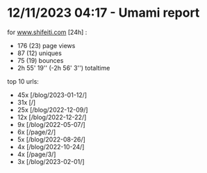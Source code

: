 # 12/11/2023 04:17 - Umami report
for www.shifeiti.com [24h] :

 - 176 (23) page views
 - 87 (12) uniques
 - 75 (19) bounces
 - 2h 55' 19'' (-2h 56' 3'') totaltime


top 10 urls:
 - 45x [/blog/2023-01-12/]
 - 31x [/]
 - 25x [/blog/2022-12-09/]
 - 12x [/blog/2022-12-22/]
 - 9x [/blog/2022-05-07/]
 - 6x [/page/2/]
 - 5x [/blog/2022-08-26/]
 - 4x [/blog/2022-10-24/]
 - 4x [/page/3/]
 - 3x [/blog/2023-02-01/]


